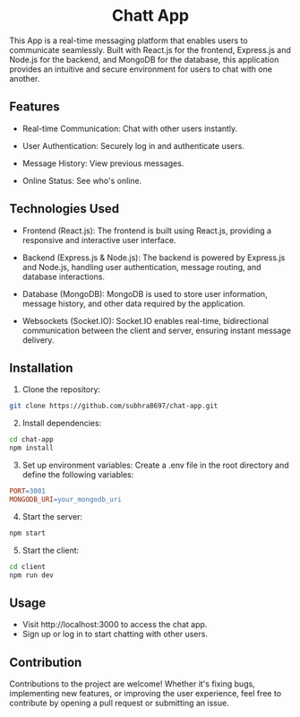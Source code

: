<h1 align="center"> Chatt App </h1>
This  App is a real-time messaging platform that enables users to communicate seamlessly. Built with React.js for the frontend, Express.js and Node.js for the backend, and MongoDB for the database, this application provides an intuitive and secure environment for users to chat with one another.


## Features
* Real-time Communication: Chat with other users instantly.

* User Authentication: Securely log in and authenticate users.

* Message History: View previous messages.

* Online Status: See who's online.

## Technologies Used
- Frontend (React.js): The frontend is built using React.js, providing a responsive and interactive user interface.

- Backend (Express.js & Node.js): The backend is powered by Express.js and Node.js, handling user authentication, message routing, and database interactions.

- Database (MongoDB): MongoDB is used to store user information, message history, and other data required by the application.

- Websockets (Socket.IO): Socket.IO enables real-time, bidirectional communication between the client and server, ensuring instant message delivery.

## Installation
1. Clone the repository:
```bash
git clone https://github.com/subhra8697/chat-app.git
```

2. Install dependencies:
```bash
cd chat-app
npm install
```

3. Set up environment variables: Create a .env file in the root directory and define the following variables:
```makefile
PORT=3001
MONGODB_URI=your_mongodb_uri
```

4. Start the server:
```bash
npm start
``` 

5. Start the client:
```bash
cd client
npm run dev
```

## Usage
- Visit http://localhost:3000 to access the chat app.
- Sign up or log in to start chatting with other users.

## Contribution
Contributions to the project are welcome! Whether it's fixing bugs, implementing new features, or improving the user experience, feel free to contribute by opening a pull request or submitting an issue.